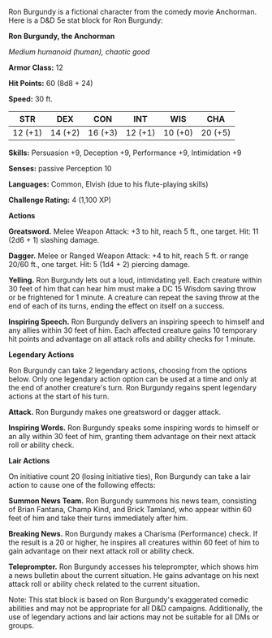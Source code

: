 Ron Burgundy is a fictional character from the comedy movie Anchorman. Here is a D&D 5e stat block for Ron Burgundy:

**Ron Burgundy, the Anchorman**

_Medium humanoid (human), chaotic good_

**Armor Class:** 12

**Hit Points:** 60 (8d8 + 24)

**Speed:** 30 ft.

|STR|DEX|CON|INT|WIS|CHA|
|---|---|---|---|---|---|
|12 (+1)|14 (+2)|16 (+3)|12 (+1)|10 (+0)|20 (+5)|

**Skills:** Persuasion +9, Deception +9, Performance +9, Intimidation +9

**Senses:** passive Perception 10

**Languages:** Common, Elvish (due to his flute-playing skills)

**Challenge Rating:** 4 (1,100 XP)

**Actions**

**Greatsword.** Melee Weapon Attack: +3 to hit, reach 5 ft., one target. Hit: 11 (2d6 + 1) slashing damage.

**Dagger.** Melee or Ranged Weapon Attack: +4 to hit, reach 5 ft. or range 20/60 ft., one target. Hit: 5 (1d4 + 2) piercing damage.

**Yelling.** Ron Burgundy lets out a loud, intimidating yell. Each creature within 30 feet of him that can hear him must make a DC 15 Wisdom saving throw or be frightened for 1 minute. A creature can repeat the saving throw at the end of each of its turns, ending the effect on itself on a success.

**Inspiring Speech.** Ron Burgundy delivers an inspiring speech to himself and any allies within 30 feet of him. Each affected creature gains 10 temporary hit points and advantage on all attack rolls and ability checks for 1 minute.

**Legendary Actions**

Ron Burgundy can take 2 legendary actions, choosing from the options below. Only one legendary action option can be used at a time and only at the end of another creature's turn. Ron Burgundy regains spent legendary actions at the start of his turn.

**Attack.** Ron Burgundy makes one greatsword or dagger attack.

**Inspiring Words.** Ron Burgundy speaks some inspiring words to himself or an ally within 30 feet of him, granting them advantage on their next attack roll or ability check.

**Lair Actions**

On initiative count 20 (losing initiative ties), Ron Burgundy can take a lair action to cause one of the following effects:

**Summon News Team.** Ron Burgundy summons his news team, consisting of Brian Fantana, Champ Kind, and Brick Tamland, who appear within 60 feet of him and take their turns immediately after him.

**Breaking News.** Ron Burgundy makes a Charisma (Performance) check. If the result is a 20 or higher, he inspires all creatures within 60 feet of him to gain advantage on their next attack roll or ability check.

**Teleprompter.** Ron Burgundy accesses his teleprompter, which shows him a news bulletin about the current situation. He gains advantage on his next attack roll or ability check related to the current situation.

Note: This stat block is based on Ron Burgundy's exaggerated comedic abilities and may not be appropriate for all D&D campaigns. Additionally, the use of legendary actions and lair actions may not be suitable for all DMs or groups.